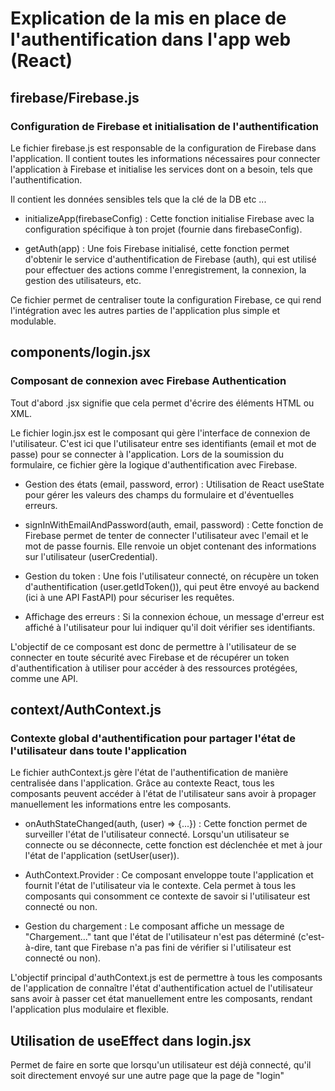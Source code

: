 # Explication de la mis en place de l'authentification dans l'app web (React)


## firebase/Firebase.js 

### Configuration de Firebase et initialisation de l'authentification

Le fichier firebase.js est responsable de la configuration de Firebase dans l'application. Il contient toutes les informations nécessaires pour connecter l'application à Firebase et initialise les services dont on a besoin, tels que l'authentification.

Il contient les données sensibles tels que la clé de la DB etc ...

- initializeApp(firebaseConfig) : Cette fonction initialise Firebase avec la configuration spécifique à ton projet (fournie dans firebaseConfig).

- getAuth(app) : Une fois Firebase initialisé, cette fonction permet d'obtenir le service d'authentification de Firebase (auth), qui est utilisé pour effectuer des actions comme l'enregistrement, la connexion, la gestion des utilisateurs, etc.

Ce fichier permet de centraliser toute la configuration Firebase, ce qui rend l'intégration avec les autres parties de l'application plus simple et modulable.

## components/login.jsx

### Composant de connexion avec Firebase Authentication

Tout d'abord .jsx signifie que cela permet d'écrire des éléments HTML ou XML.

Le fichier login.jsx est le composant qui gère l'interface de connexion de l'utilisateur. C'est ici que l'utilisateur entre ses identifiants (email et mot de passe) pour se connecter à l'application. Lors de la soumission du formulaire, ce fichier gère la logique d'authentification avec Firebase.

- Gestion des états (email, password, error) : Utilisation de React useState pour gérer les valeurs des champs du formulaire et d'éventuelles erreurs.

- signInWithEmailAndPassword(auth, email, password) : Cette fonction de Firebase permet de tenter de connecter l'utilisateur avec l'email et le mot de passe fournis. Elle renvoie un objet contenant des informations sur l'utilisateur (userCredential).

- Gestion du token : Une fois l'utilisateur connecté, on récupère un token d'authentification (user.getIdToken()), qui peut être envoyé au backend (ici à une API FastAPI) pour sécuriser les requêtes.

- Affichage des erreurs : Si la connexion échoue, un message d'erreur est affiché à l'utilisateur pour lui indiquer qu'il doit vérifier ses identifiants.

L'objectif de ce composant est donc de permettre à l'utilisateur de se connecter en toute sécurité avec Firebase et de récupérer un token d'authentification à utiliser pour accéder à des ressources protégées, comme une API.


## context/AuthContext.js

### Contexte global d'authentification pour partager l'état de l'utilisateur dans toute l'application

Le fichier authContext.js gère l'état de l'authentification de manière centralisée dans l'application. Grâce au contexte React, tous les composants peuvent accéder à l'état de l'utilisateur sans avoir à propager manuellement les informations entre les composants.

- onAuthStateChanged(auth, (user) => {...}) : Cette fonction permet de surveiller l'état de l'utilisateur connecté. Lorsqu'un utilisateur se connecte ou se déconnecte, cette fonction est déclenchée et met à jour l'état de l'application (setUser(user)).

- AuthContext.Provider : Ce composant enveloppe toute l'application et fournit l'état de l'utilisateur via le contexte. Cela permet à tous les composants qui consomment ce contexte de savoir si l'utilisateur est connecté ou non.

- Gestion du chargement : Le composant affiche un message de "Chargement..." tant que l'état de l'utilisateur n'est pas déterminé (c'est-à-dire, tant que Firebase n'a pas fini de vérifier si l'utilisateur est connecté ou non).

L'objectif principal d'authContext.js est de permettre à tous les composants de l'application de connaître l'état d'authentification actuel de l'utilisateur sans avoir à passer cet état manuellement entre les composants, rendant l'application plus modulaire et flexible.


## Utilisation de useEffect dans login.jsx

Permet de faire en sorte que lorsqu'un utilisateur est déjà connecté, qu'il soit directement envoyé sur une autre page que la page de "login"
